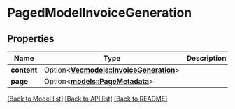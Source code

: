 # PagedModelInvoiceGeneration

## Properties

Name | Type | Description | Notes
------------ | ------------- | ------------- | -------------
**content** | Option<[**Vec<models::InvoiceGeneration>**](InvoiceGeneration.md)> |  | [optional]
**page** | Option<[**models::PageMetadata**](PageMetadata.md)> |  | [optional]

[[Back to Model list]](../README.md#documentation-for-models) [[Back to API list]](../README.md#documentation-for-api-endpoints) [[Back to README]](../README.md)


